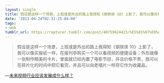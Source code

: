 ```yaml
---
layout: single
title: 假设是这样一个场景，上班或是外出的路上我得知《钢铁侠 10》上影了，我可以像买报纸一样，在报刊亭购买一个可以看视频的便捷设备；外形就像一张制作精美的卡片，里面就已经内置了电影节目，并且价格不贵，我可以在碎片化的时间中把它看完，并且可以向老唱片一样将它作为收藏品。
date: '2013-04-24T02:32:25-04:00'
tags:
- web
tumblr_url: https://rapturer.tumblr.com/post/48759624423/%E5%81%87%E8%AE%BE%E6%98%AF%E8%BF%99%E6%A0%B7%E4%B8%80%E4%B8%AA%E5%9C%BA%E6%99%AF%E4%B8%8A%E7%8F%AD%E6%88%96%E6%98%AF%E5%A4%96%E5%87%BA%E7%9A%84%E8%B7%AF%E4%B8%8A%E6%88%91%E5%BE%97%E7%9F%A5%E9%92%A2%E9%93%81%E4%BE%A0
---
```

> 假设是这样一个场景，上班或是外出的路上我得知《钢铁侠 10》上影了，我可以像买报纸一样，在报刊亭购买一个可以看视频的便捷设备；外形就像一张制作精美的卡片，里面就已经内置了电影节目，并且价格不贵，我可以在碎片化的时间中把它看完，并且可以向老唱片一样将它作为收藏品。

—[未来视频行业应该发展成什么样？](http://www.36kr.com/p/202803.html)
